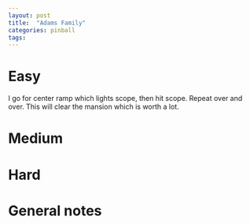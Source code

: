 ```yaml
---
layout: post
title:  "Adams Family"
categories: pinball
tags: 
---
```


# Easy
I go for center ramp which lights scope, then hit scope. Repeat over and over. This will clear the mansion which is worth a lot.

# Medium
# Hard
# General notes


